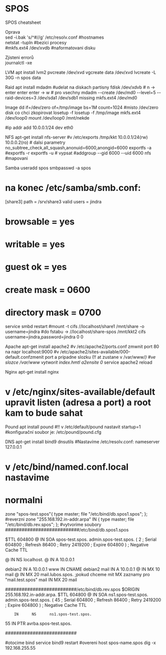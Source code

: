 # SPOS
SPOS cheatsheet

Oprava   
sed -i.bak 's/^\#//g' /etc/resolv.conf #hostnames   
netstat -tupln #bezici procesy   
#mkfs.ext4 /dev/xvdb #naformatovani disku  

Zjisteni errorů   
journalctl -xe


LVM
apt install lvm2
pvcreate /dev/xvd
vgcreate data /dev/xvd
lvcreate -L 30G -n spos data

Raid
apt install mdadm
#udelat na diskach partisny
fdisk /dev/xdvb # n -> enter enter enter -> w # pro vsechny
mdadm --create /dev/md0 --level=5 --raid-devices=3 /dev/sda1 /dev/sdb1 missing
mkfs.ext4 /dev/md0

Image
dd if=/dev/zero of=/tmp/image bs=1M count=1024 #misto /dev/zero disk co chci zkopirovat
losetup -f
losetup -f /tmp/image
mkfs.ext4 /dev/loop0
mount  /dev/loop0 /mnt/nekde

#ip addr add 10.0.0.1/24 dev eth0

NFS
apt-get install nfs-server
#v /etc/exports
/tmp/kkt        10.0.0.1/24(rw) 10.0.0.2(ro) # dalsi parametry no_subtree_check,all_squash,anonuid=6000,anongid=6000
exportfs -a
#exportfs -r
exportfs -u # vypsat
#addgroup --gid 6000 --uid 6000 nfs #mapovani

Samba
useradd spos
smbpasswd -a spos
# na konec /etc/samba/smb.conf:
[share3]
        path = /srv/share3
        valid users = jindra
#        browsable = yes
#        writable = yes
#        guest ok = yes
#        create mask = 0600
#        directory mask = 0700
service smbd restart
#mount -t cifs //localhost/share1 /mnt/share -o username=jindra
#do fstabu -> //localhost/share-spos  /mnt/kkt2       cifs    username=jindra,password=jindra 0       0


Apache
apt-get install apache2
#v  /etc/apache2/ports.conf  zmwnit port 80 na napr localhost:9000
#v /etc/apache2/sites-available/000-default.confzmenit port a pripadne slozku (!! at zustane v /var/www/*)
#ve slozce /var/www vytworit index.hmtl
a2ensite 0*
service apache2 reload

Nginx
apt-get install nginx
# v /etc/nginx/sites-available/default upravit listen (adresa a port) a root kam to bude sahat


Pound
apt install pound
#!! v /etc/default/pound nastavit startup=1
#konfigurační soubor je: /etc/pound/pound.cfg

DNS
apt-get install bind9 dnsutils
#Nastavíme /etc/resolv.conf: nameserver 127.0.0.1
# v /etc/bind/named.conf.local nastavime
# normalni
zone "spos-test.spos"{
        type master;
        file "/etc/bind/db.spos1.spos";
};
#reverzni
zone "255.168.192.in-addr.arpa" IN {
        type master;
        file "/etc/bind/db.rev.spos";
};
#vytvorime soubory
###########################/etc/bind/db.spos1.spos

$TTL    604800
@       IN      SOA     spos-test.spos. admin.spos-test.spos. (
                              2         ; Serial
                         604800         ; Refresh
                          86400         ; Retry
                        2419200         ; Expire
                         604800 )       ; Negative Cache TTL

@       IN      NS      localhost.
@       IN      A       10.0.0.1

debian2 IN      A       10.0.0.1
www     IN      CNAME   debian2
mail    IN      A       10.0.0.1
@       IN      MX      10      mail
@       IN      MX      20      mail.lubos.spos.
;pokud chceme mit MX zaznamy pro "mail.test.spos"
mail       IN      MX      20      mail

##########################/etc/bind/db.rev.spos
$ORIGIN 255.168.192.in-addr.arpa.
$TTL    604800
@       IN      SOA     ns1.spos-test.spos. admin.spos-test.spos. (
                             45         ; Serial
                         604800         ; Refresh
                          86400         ; Retry
                        2419200         ; Expire
                         604800 )       ; Negative Cache TTL

        IN      NS      ns1.spos-test.spos.

55      IN      PTR     avrba.spos-test.spos.

##########################

#otocime bind
service bind9 restart
#overeni
host spos-name.spos
dig -x 192.168.255.55
























